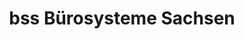 ---
title: "bss Bürosysteme Sachsen"
url: /leipzig/bss-buerosysteme-sachsen-kreuzstrasse/
shop: Elektronik
---